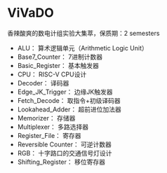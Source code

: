 # ViVaDO
香辣酸爽的数电计组实验大集萃，保质期：2 semesters

- ALU： 算术逻辑单元（Arithmetic Logic Unit）
- Base7_Counter： 7进制计数器
- Basic_Register： 基本触发器
- CPU： RISC-V CPU设计
- Decoder： 译码器
- Edge_JK_Trigger： 边缘JK触发器
- Fetch_Decode： 取指令+初级译码器
- Lookahead_Adder： 超前进位加法器
- Memorizer： 存储器
- Multiplexer： 多路选择器
- Register_File： 寄存器
- Reversible Counter： 可逆计数器
- RGB： 十字路口的交通信号灯设计
- Shifting_Register： 移位寄存器
